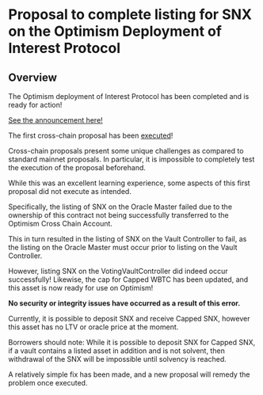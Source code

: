 # Proposal to complete listing for SNX on the Optimism Deployment of Interest Protocol

## Overview
The Optimism deployment of Interest Protocol has been completed and is ready for action!  

[See the announcement here!](https://forums.interestprotocol.io/t/interest-protocol-optimism/217)  

The first cross-chain proposal has been [executed](https://etherscan.io/tx/0x0af80f88331b2da461560e880d0f62481b309c1eb5cf154cb9fb9910bc306461)! 

Cross-chain proposals present some unique challenges as compared to standard mainnet proposals. In particular, it is impossible to completely test the execution of the proposal beforehand. 

While this was an excellent learning experience, some aspects of this first proposal did not execute as intended. 

Specifically, the listing of SNX on the Oracle Master failed due to the ownership of this contract not being successfully transferred to the Optimism Cross Chain Account. 

This in turn  resulted in the listing of SNX on the Vault Controller to fail, as the listing on the Oracle Master must occur prior to listing on the Vault Controller. 

However, listing SNX on the VotingVaultController did indeed occur successfully! Likewise, the cap for Capped WBTC has been updated, and this asset is now ready for use on Optimism!

**No security or integrity issues have occurred as a result of this error.**

Currently, it is possible to deposit SNX and receive Capped SNX, however this asset has no LTV or oracle price at the moment. 

Borrowers should note: While it is possible to deposit SNX for Capped SNX, if a vault contains a listed asset in addition and is not solvent, then withdrawal of the SNX will be impossible until solvency is reached. 

A relatively simple fix has been made, and a new proposal will remedy the problem once executed. 

